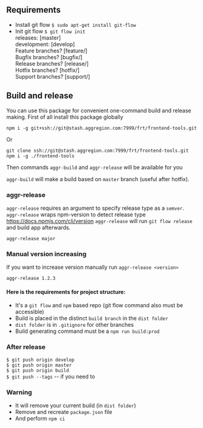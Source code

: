 ## Requirements

* Install git flow `$ sudo apt-get install git-flow`
* Init git flow `$ git flow init`  
releases: [master]  
development: [develop]  
Feature branches? [feature/]  
Bugfix branches? [bugfix/]  
Release branches? [release/]  
Hotfix branches? [hotfix/]  
Support branches? [support/]  

## Build and release
You can use this package for convenient one-command build and release making.
First of all install this package globally

`npm i -g git+ssh://git@stash.aggregion.com:7999/frt/frontend-tools.git`

Or

`git clone ssh://git@stash.aggregion.com:7999/frt/frontend-tools.git`
`npm i -g ./frontend-tools`

Then commands `aggr-build` and `aggr-release` will be available for you

`aggr-build` will make a build based on `master` branch (useful after hotfix).


### aggr-release
`aggr-release` requires an argument to specify release type as a `semver`.
`aggr-release` wraps npm-version to detect release type https://docs.npmjs.com/cli/version
`aggr-release` will run `git flow release` and build app afterwards.

```
aggr-release major
```

### Manual version increasing
If you want to increase version manually run `aggr-release <version>`

```
aggr-release 1.2.3
```

#### Here is the requirements for project structure:

* It's a `git flow` and `npm` based repo (git flow command also must be accessible)
* Build is placed in the distinct `build branch` in the `dist folder`
* `dist folder` is in `.gitignore` for other branches
* Build generating command must be a `npm run build:prod`

### After release
`$ git push origin develop`  
`$ git push origin master`  
`$ git push origin build`  
`$ git push --tags`  -- if you need to

### Warning
* It will remove your current build (in `dist folder`)
* Remove and recreate `package.json` file
* And perform `npm ci`
